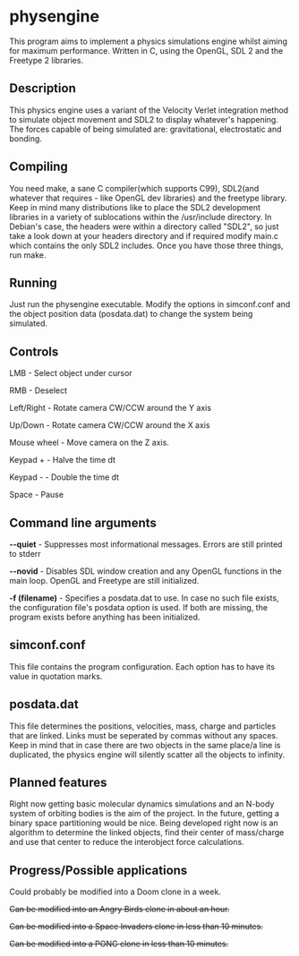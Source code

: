 physengine
=================

This program aims to implement a physics simulations engine whilst aiming for maximum performance. Written in C, using the OpenGL, SDL 2 and the Freetype 2 libraries.

Description
-----------
This physics engine uses a variant of the Velocity Verlet integration method to simulate object movement and SDL2 to display whatever's happening. The forces capable of being simulated are: gravitational, electrostatic and bonding.

Compiling
---------
You need make, a sane C compiler(which supports C99), SDL2(and whatever that requires - like OpenGL dev libraries) and the freetype library. Keep in mind many distributions like to place the SDL2 development libraries in a variety of sublocations within the /usr/include directory. In Debian's case, the headers were within a directory called "SDL2", so just take a look down at your headers directory and if required modify main.c which contains the only SDL2 includes.
Once you have those three things, run make.

Running
-------
Just run the physengine executable. Modify the options in simconf.conf and the object position data (posdata.dat) to change the system being simulated.

Controls
--------
LMB   - Select object under cursor

RMB   - Deselect

Left/Right  - Rotate camera CW/CCW around the Y axis

Up/Down - Rotate camera CW/CCW around the X axis

Mouse wheel - Move camera on the Z axis.

Keypad +  - Halve the time dt

Keypad - - Double the time dt

Space - Pause

Command line arguments
----------------------
**--quiet** - Suppresses most informational messages. Errors are still printed to stderr

**--novid** - Disables SDL window creation and any OpenGL functions in the main loop. OpenGL and Freetype are still initialized.

**-f (filename)** - Specifies a posdata.dat to use. In case no such file exists, the configuration file's posdata option is used. If both are missing, the program exists before anything has been initialized.

simconf.conf
------------
This file contains the program configuration. Each option has to have its value in quotation marks.

posdata.dat
-----------
This file determines the positions, velocities, mass, charge and particles that are linked. Links must be seperated by commas without any spaces. Keep in mind that in case there are two objects in the same place/a line is duplicated, the physics engine will silently scatter all the objects to infinity.

Planned features
----------------
Right now getting basic molecular dynamics simulations and an N-body system of orbiting bodies is the aim of the project. In the future, getting a binary space partitioning would be nice.
Being developed right now is an algorithm to determine the linked objects, find their center of mass/charge and use that center to reduce the interobject force calculations.

Progress/Possible applications
------------------------------
Could probably be modified into a Doom clone in a week.

~~Can be modified into an Angry Birds clone in about an hour.~~

~~Can be modified into a Space Invaders clone in less than 10 minutes.~~

~~Can be modified into a PONG clone in less than 10 minutes.~~
